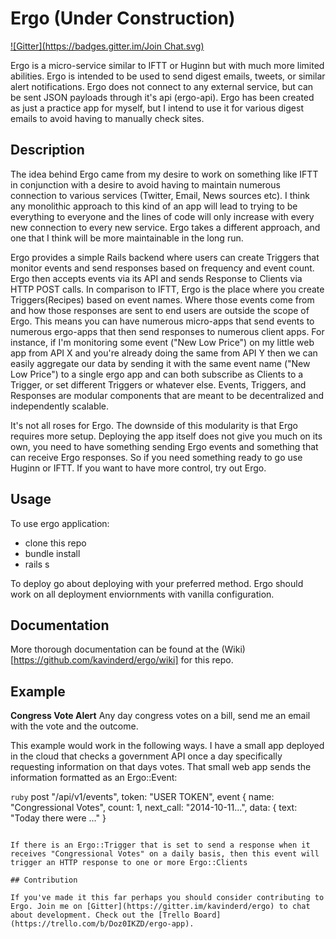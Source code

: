 # Ergo (Under Construction)
[![Gitter](https://badges.gitter.im/Join Chat.svg)](https://gitter.im/kavinderd/ergo?utm_source=badge&utm_medium=badge&utm_campaign=pr-badge&utm_content=badge)

Ergo is a micro-service similar to IFTT or Huginn but with much more limited abilities. Ergo is intended to be used to send digest emails, tweets, or similar alert notifications. Ergo does not connect to any external service, but can be sent JSON payloads through it's api (ergo-api).  Ergo has been created as just a practice app for myself, but I intend to use it for various digest emails to avoid having to manually check sites.

## Description

The idea behind Ergo came from my desire to work on something like IFTT in conjunction with a desire to avoid having to maintain numerous connection to various services (Twitter, Email, News sources etc). I think any monolithic approach to this kind of an app will lead to trying to be everything to everyone and the lines of code will only increase with every new connection to every new service. Ergo takes a different approach, and one that I think will be more maintainable in the long run. 

Ergo provides a simple Rails backend where users can create Triggers that monitor events and send responses based on frequency and event count.  Ergo then accepts events via its API and sends Response to Clients via HTTP POST calls.  In comparison to IFTT, Ergo is the place where you create Triggers(Recipes) based on event names. Where those events come from and how those responses are sent to end users are outside the scope of Ergo. This means you can have numerous micro-apps that send events to numerous ergo-apps that then send responses to numerous client apps.  For instance, if I'm monitoring some event ("New Low Price") on my little web app from API X and you're already doing the same from API Y then we can easily aggregate our data by sending it with the same event name ("New Low Price") to a single ergo app and can both subscribe as Clients to a Trigger, or set different Triggers or whatever else. Events, Triggers, and Responses are modular components that are meant to be decentralized and independently scalable.

It's not all roses for Ergo. The downside of this modularity is that Ergo requires more setup. Deploying the app itself does not give you much on its own, you need to have something sending Ergo events and something that can receive Ergo responses. So if you need something ready to go use Huginn or IFTT. If you want to have more control, try out Ergo.

## Usage

To use ergo application:

- clone this repo
- bundle install
- rails s

To deploy go about deploying with your preferred method. Ergo should work on all deployment enviornments with vanilla configuration.

## Documentation

More thorough documentation can be found at the (Wiki)[https://github.com/kavinderd/ergo/wiki] for this repo.

## Example
**Congress Vote Alert**
Any day congress votes on a bill, send me an email with the vote and the outcome.

This example would work in the following ways. I have a small app deployed in the cloud that checks a government API once a day specifically requesting information on that days votes.  That small web app sends the information formatted as an Ergo::Event:

```ruby```
post "/api/v1/events", token: "USER TOKEN", event { name: "Congressional Votes", count: 1, next_call: "2014-10-11...", data: { text: "Today there were ..." } 
```

If there is an Ergo::Trigger that is set to send a response when it receives "Congressional Votes" on a daily basis, then this event will trigger an HTTP response to one or more Ergo::Clients

## Contribution

If you've made it this far perhaps you should consider contributing to Ergo. Join me on [Gitter](https://gitter.im/kavinderd/ergo) to chat about development. Check out the [Trello Board](https://trello.com/b/Doz0IKZD/ergo-app). 

